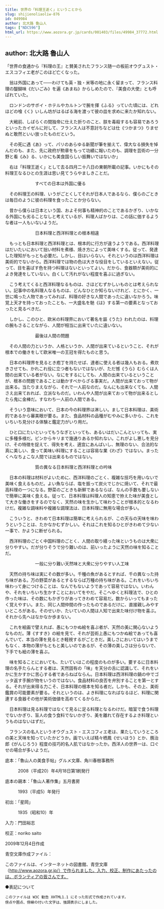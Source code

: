 ```yaml
---
title: 世界の「料理王逝く」ということから
slug: shijienoliaoliw-876
id: 049984
author: 北大路 魯山人
tags: ["NDC596"]
html_url: https://www.aozora.gr.jp/cards/001403/files/49984_37772.html
---
```


## author: 北大路 魯山人

「世界の食通から『料理の王』と賛美されたフランス随一の板前オウグュスト・エスコフィエ老がこのほど亡くなった。

　翁は外国にあって――わけても英・独・米等の地に永く留まって、フランス料理の醍醐味《だいごみ》を遍《あまね》からしめたので、『美食の大使』とも呼ばれていた。

　ロンドンのサボイ・ホテルやカルトンで腕を揮《ふる》っていた頃には、どれほどの喰《く》いしん坊がはるばる海を渡って彼の皿を求めに来たか知れない。

　大戦前、しばらくの間独帝に仕えた折りのこと、朕を毒殺するも容易であろうといったカイゼルに対して、フランス人は不意討ちなどは仕《つかまつ》りませぬと敢然といい放ったものだという。

　その死に遇《あ》って、パリのあらゆる新聞が筆を揃えて、偉大なる損失を悼んだのも、また、先に政府が勲章をもって功績に報いたのも、調理を芸術の一分野と看《み》る、いかにも美食国らしい振舞いではないか」

　右は「料理王逝く」として去る四月二十八日の東朝所載の記事。いかにもその料理王なるひとの生涯は思い見てうらやましきことだ。



　　　　　　　すべての日本は外国に優る



　その料理王の料理、いうがごとくしてそれが日本人であるなら、僕らのごときは毎日のように彼の料理を食ったことか分らない。

　昔から僕らは日本という国、およそ何事も精神的のことであるかぎり、いかなる外国にも劣ることなしと考えているが、料理人ばかりは、この話に価するような者は一人もいないようだ。



　　　　　　　日本料理と西洋料理との根本相違



　もっとも日本料理と西洋料理とは、根本的に行方が違うようである。西洋料理はだいたいにおいて拙い材料を煮様、焼き方によって美味くする。従って、発達した理知がもっとも必要だ。しかし、目はいらない。それというのは西洋料理は美術的でないから。西洋料理では物の色は大きな役目をしているといえない。従って、目を喜ばす色を持つ料理はないといってよい。だから、食器類が美術的によき発達をしていない。白くして汚れがない程度を喜ぶに過ぎない。

　こう考えてくると西洋料理なるものは、さほどむずかしいものとは考えられない。記事中の名料理人なるものは、どんなひとか知らないけれど、とにかく、一世に鳴った人物であってみれば、料理の好きな人間であったに違いなかろう。味覚上天才を持っておったことも、一大盛名を馳《は》する第一の要素となっておったと見るべきだ。

　しかし、このひと、欧米の料理界において著名を謳《うた》われたのは、料理の腕もさることながら、人間が相当に出来ていたに違いない。



　　　　　　　最後は人間の問題



　その人間の力というか、人格というか、人間が出来ているということ、それが根本での働きをして欧米唯一の王冠を得たものと思う。

　日本の料理界を見るとき庖丁を持たせば、達者に使える者は幾人もおる。煮炊きさせても、かれこれ役に立つ者もないではないが、ただ憾《うら》むらくは人間の出来ている者がない。なにをするにしても、人間の出来ているということが、根本の問題であることは動かすべからざる事実だ。人間が出来ておって物が出来る。当たりまえながら、それで一人前なのだ。なんにも出来なくても、人間さえ出来ておれば、立派なものだ。いわんや人間が出来ておって物が出来るとしたら鬼に金棒だ。すなわち一人前の人間である。

　そういう意味において、日本の今の料理界は淋しい。まして日本料理は、美術的であるから審美眼が要る。また、食品材料の品種がむやみに多いから、これをいちいち見分ける体験と鑑定力がいり用だ。

　ひと口にたいといってもうなぎといっても、あるいはだいこんといっても、実に多種多様だ。ピンからキリまで幾通りあるか知れない。これがよし悪しを見分け、その特徴を捉えて、得失を考え、適宜にあんばいし、無理のない、合法的な真に美しい、食って美味い料理にすることは容易な業《わざ》ではない。まったくへなちょこな人間では出来るものではない。



　　　　　　　質の異なる日本料理と西洋料理との吟味



　日本の料理は材料がよいために、西洋料理のごとく、複雑な技巧を用いないで美味く食えるものだ。よい魚ならば、塩を振って炭火でじかに焼いて、それで最高料理の一つになる。野菜のごときも新鮮であるならば、なんの手数も要しないで簡単に美味く食える。従って、日本料理は料理人の知恵で拵えた味が美食として大きな働きをするのでなく、天然の味を生かして味わうことが根本的となるわけだ。複雑な調味料や複雑な調理法は、日本料理に無用な場合が多い。

　こういうと、きわめて日本料理は簡単に考えられるが、この天与の天味を味わうということは、たかなかむずかしい。それはこれを知るひとがきわめて少ない一事で、かように断ぜられる。

　西洋料理のごとく中国料理のごとく、人間の取り繕った味というものは大衆に分りやすい。だが分りそうで分り難いのは、前いったように天然の味を知ることだ。



　　　　　　　一般に分り難い天然味と大衆に分りやすい人工味



　天然の持ち味は実にその数が多い。千種の魚があるとすれば、千の異なった持ち味がある。万の野菜があるとするならば万種の持ち味がある。これをいちいち味わって身につけることは、なんでもないようであって容易ではない。いわんや、それをいちいち生かすことにおいてをやだ。そこへゆくと料理法で、ひとの作った味は、その数にもかぎりがあってきわめて容易だ。数からいってもまったく覚えやすい。また、同じ人間仲間の作ったものであるだけに、直接親しみやすいところがある。そのせいか、たいていの人間は人知で出来た味付け物を喜ぶ。それから先へはなかなか歩まない。

　これを絵画で譬えれば、愚にもつかぬ絵を喜ぶ者が、天然の美に関心ないようなものだ。薄《すすき》の絵を見て、それが芸術上愚にもつかぬ絵であっても喜んでいて、本当の薄を見るとき軽視するがごときだ。美しさにおいてはいうまでもなく、本物の薄がもともと美しいのであるが、その薄の美しさは分らないで、下手でも絵の薄を喜ぶ。

　味を知ることにおいても、たいていはこの程度のものが多い。要するに日本料理の名手たらんとする者は、天然固有の「味」を天分の舌に認識して、それをいかに生かすかに苦心する者であらねばならん。日本料理は西洋料理の鍋の中でゴッタ返す手腕が物をいうのではない。食品材料の良否を弁別することを第一とする。それが出来得る力こそ、日本料理の根本を知る者だ。しかも、その上、美術鑑賞の可能要素が要る。それというのは、よき料理になればなるほど、料理に関連する食器その他が美術価値を高めてくるからだ。

　日本料理は見る料理ではなくて見るに足る料理となるわけだ。暗室で食う料理でないかぎり、盲人の食う食料でないかぎり、美を離れて存在するよき料理というものはないはずだ。

　フランスの名人というオウグュスト・エスコフィエ老は、果たしていうところの美と天味を知っていたかどうか。画でいえば精々栖鳳《せいほう》とか、鴈治郎《がんじろう》程度の技巧的名人肌ではなかったか。西洋人の世界一は、口ぐせの場合が多いようだ。













底本：「魯山人の美食手帖」グルメ文庫、角川春樹事務所


　　　2008（平成20）年4月18日第1刷発行

底本の親本：「魯山人著作集」五月書房

　　　1993（平成5）年発行

初出：「星岡」

　　　1935（昭和10）年

入力：門田裕志

校正：noriko saito

2009年12月4日作成

青空文庫作成ファイル：

このファイルは、インターネットの図書館、青空文庫（http://www.aozora.gr.jp/）で作られました。入力、校正、制作にあたったのは、ボランティアの皆さんです。











●表記について


	このファイルは W3C 勧告 XHTML1.1 にそった形式で作成されています。
	傍点や圏点、傍線の付いた文字は、強調表示にしました。